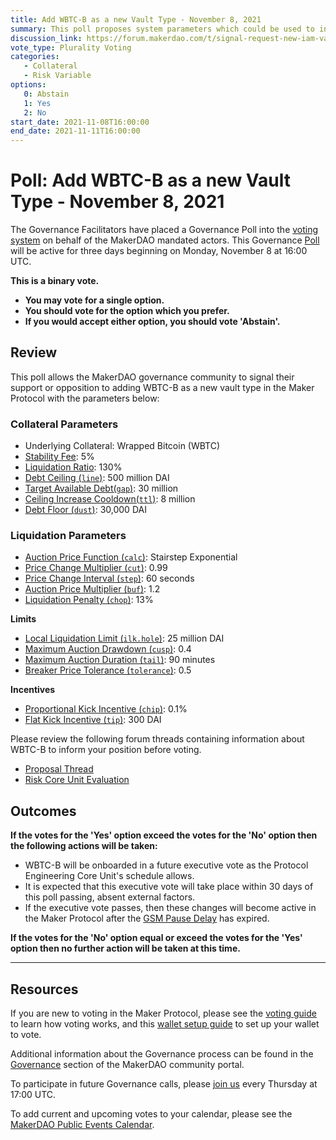 ```yaml
---
title: Add WBTC-B as a new Vault Type - November 8, 2021
summary: This poll proposes system parameters which could be used to initialize WBTC-B as a new vault type.
discussion_link: https://forum.makerdao.com/t/signal-request-new-iam-vault-type-for-wbtc-with-lower-lr/5736
vote_type: Plurality Voting
categories:
   - Collateral
   - Risk Variable
options:
   0: Abstain
   1: Yes
   2: No
start_date: 2021-11-08T16:00:00
end_date: 2021-11-11T16:00:00
---
```

# Poll: Add WBTC-B as a new Vault Type - November 8, 2021

The Governance Facilitators have placed a Governance Poll into the [voting system](https://vote.makerdao.com/polling) on behalf of the MakerDAO mandated actors. This Governance [Poll](https://community-development.makerdao.com/en/learn/governance/on-chain-gov) will be active for three days beginning on Monday, November 8 at 16:00 UTC.

**This is a binary vote.** 
- **You may vote for a single option.** 
- **You should vote for the option which you prefer.**
- **If you would accept either option, you should vote 'Abstain'.**

## Review

This poll allows the MakerDAO governance community to signal their support or opposition to adding WBTC-B as a new vault type in the Maker Protocol with the parameters below:

### Collateral Parameters

* Underlying Collateral: Wrapped Bitcoin (WBTC)
* [Stability Fee](https://community-development.makerdao.com/en/learn/governance/param-stability-fee): 5%
* [Liquidation Ratio](https://community-development.makerdao.com/en/learn/governance/param-liquidation-ratio): 130%
* [Debt Ceiling (`line`)](https://community-development.makerdao.com/en/learn/governance/param-debt-ceiling): 500 million DAI
* [Target Available Debt(`gap`)](https://makerdao.world/en/learn/governance/module-dciam): 30 million
* [Ceiling Increase Cooldown(`ttl`)](https://makerdao.world/en/learn/governance/module-dciam): 8 million
* [Debt Floor (`dust`)](https://community-development.makerdao.com/en/learn/governance/param-debt-floor): 30,000 DAI

### Liquidation Parameters

* [Auction Price Function (`calc`)](https://community-development.makerdao.com/en/learn/governance/param-auction-price-function): Stairstep Exponential
* [Price Change Multiplier (`cut`)](https://community-development.makerdao.com/en/learn/governance/param-auction-price-function): 0.99
* [Price Change Interval (`step`)](https://community-development.makerdao.com/en/learn/governance/param-auction-price-function): 60 seconds
* [Auction Price Multiplier (`buf`)](https://community-development.makerdao.com/en/learn/governance/param-auction-price-multiplier): 1.2
* [Liquidation Penalty (`chop`)](https://community-development.makerdao.com/en/learn/governance/param-liquidation-penalty): 13%

**Limits**

* [Local Liquidation Limit (`ilk.hole`)](https://community-development.makerdao.com/en/learn/governance/param-local-liquidation-limit): 25 million DAI
* [Maximum Auction Drawdown (`cusp`)](https://community-development.makerdao.com/en/learn/governance/param-max-auction-drawdown): 0.4
* [Maximum Auction Duration (`tail`)](https://community-development.makerdao.com/en/learn/governance/param-max-auction-duration): 90 minutes
* [Breaker Price Tolerance (`tolerance`)](https://community-development.makerdao.com/en/learn/governance/param-breaker-price-tolerance): 0.5

**Incentives**

* [Proportional Kick Incentive (`chip`)](https://community-development.makerdao.com/en/learn/governance/param-proportional-kick-incentive): 0.1%
* [Flat Kick Incentive (`tip`)](https://community-development.makerdao.com/en/learn/governance/param-flat-kick-incentive): 300 DAI

Please review the following forum threads containing information about WBTC-B to inform your position before voting.
* [Proposal Thread](https://forum.makerdao.com/t/signal-request-new-iam-vault-type-for-wbtc-with-lower-lr/5736)
* [Risk Core Unit Evaluation](https://forum.makerdao.com/t/wbtc-b-collateral-onboarding-risk-assessment/11397)


## Outcomes

**If the votes for the 'Yes' option exceed the votes for the 'No' option then the following actions will be taken:**
* WBTC-B will be onboarded in a future executive vote as the Protocol Engineering Core Unit's schedule allows. 
* It is expected that this executive vote will take place within 30 days of this poll passing, absent external factors.
* If the executive vote passes, then these changes will become active in the Maker Protocol after the [GSM Pause Delay](https://community-development.makerdao.com/en/learn/governance/param-gsm-pause-delay) has expired.

**If the votes for the 'No' option equal or exceed the votes for the 'Yes' option then no further action will be taken at this time.**

---

## Resources

If you are new to voting in the Maker Protocol, please see the [voting guide](https://community-development.makerdao.com/en/learn/governance/how-voting-works/) to learn how voting works, and this [wallet setup guide](https://community-development.makerdao.com/en/learn/governance/voting-setup/) to set up your wallet to vote.

Additional information about the Governance process can be found in the [Governance](https://community-development.makerdao.com/en/learn/governance) section of the MakerDAO community portal.

To participate in future Governance calls, please [join us](https://github.com/makerdao/community/tree/master/governance/governance-and-risk-meetings) every Thursday at 17:00 UTC.

To add current and upcoming votes to your calendar, please see the [MakerDAO Public Events Calendar](https://calendar.google.com/calendar/embed?src=makerdao.com_3efhm2ghipksegl009ktniomdk%40group.calendar.google.com&ctz=UTC&mode=week&showCalendars=0&showPrint=0).
